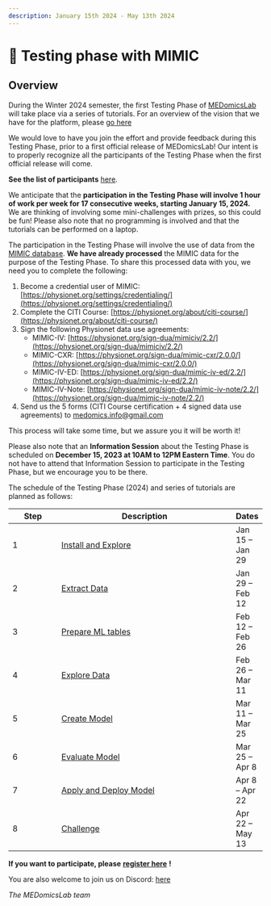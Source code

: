 ```yaml
---
description: January 15th 2024 - May 13th 2024
---
```


# 📄 Testing phase with MIMIC

## Overview

During the Winter 2024 semester, the first Testing Phase of [MEDomicsLab](https://github.com/MEDomics-UdeS/MEDomicsLab) will take place via a series of tutorials. For an overview of the vision that we have for the platform, please [go here](../#an-overview-of-medomicslab)

We would love to have you join the effort and provide feedback during this Testing Phase, prior to a first official release of MEDomicsLab! Our intent is to properly recognize all the participants of the Testing Phase when the first official release will come.

**See the list of participants** [here](https://docs.google.com/spreadsheets/d/1w4n2gygstxnrFSzAi1LqGsxgCVYa1Odyb8vl9huu-kU/).

We anticipate that the **participation in the Testing Phase will involve 1 hour of work per week for 17 consecutive weeks, starting January 15, 2024.** We are thinking of involving some mini-challenges with prizes, so this could be fun! Please also note that no programming is involved and that the tutorials can be performed on a laptop.

The participation in the Testing Phase will involve the use of data from the [MIMIC database](https://mimic.mit.edu/). **We have already processed** the MIMIC data for the purpose of the Testing Phase. To share this processed data with you, we need you to complete the following:

1. Become a credential user of MIMIC: [https://physionet.org/settings/credentialing/](https://physionet.org/settings/credentialing/)
2. Complete the CITI Course: [https://physionet.org/about/citi-course/](https://physionet.org/about/citi-course/)
3. Sign the following Physionet data use agreements:
   * MIMIC-IV: [https://physionet.org/sign-dua/mimiciv/2.2/](https://physionet.org/sign-dua/mimiciv/2.2/)
   * MIMIC-CXR: [https://physionet.org/sign-dua/mimic-cxr/2.0.0/](https://physionet.org/sign-dua/mimic-cxr/2.0.0/)
   * MIMIC-IV-ED: [https://physionet.org/sign-dua/mimic-iv-ed/2.2/](https://physionet.org/sign-dua/mimic-iv-ed/2.2/)
   * MIMIC-IV-Note: [https://physionet.org/sign-dua/mimic-iv-note/2.2/](https://physionet.org/sign-dua/mimic-iv-note/2.2/)
4. Send us the 5 forms (CITI Course certification + 4 signed data use agreements) to medomics.info@gmail.com

This process will take some time, but we assure you it will be worth it!

Please also note that an **Information Session** about the Testing Phase is scheduled on **December 15, 2023 at 10AM to 12PM Eastern Time**. You do not have to attend that Information Session to participate in the Testing Phase, but we encourage you to be there.

The schedule of the Testing Phase (2024) and series of tutorials are planned as follows:

<table><thead><tr><th width="98.33333333333331">Step</th><th width="421">Description</th><th>Dates</th></tr></thead><tbody><tr><td>1</td><td><a href="step-1.md">Install and Explore</a></td><td>Jan 15 – Jan 29</td></tr><tr><td>2</td><td><a href="step-2.md">Extract Data</a></td><td>Jan 29 – Feb 12</td></tr><tr><td>3</td><td><a href="step-3.md">Prepare ML tables</a></td><td>Feb 12 – Feb 26</td></tr><tr><td>4</td><td><a href="step-4.md">Explore Data</a></td><td>Feb 26 – Mar 11</td></tr><tr><td>5</td><td><a href="step-5.md">Create Model</a></td><td>Mar 11 – Mar 25</td></tr><tr><td>6</td><td><a href="step-6.md">Evaluate Model</a></td><td>Mar 25 – Apr 8</td></tr><tr><td>7</td><td><a href="step-7.md">Apply and Deploy Model</a></td><td>Apr 8 – Apr 22</td></tr><tr><td>8</td><td><a href="step-8.md">Challenge</a></td><td>Apr 22 – May 13</td></tr></tbody></table>

**If you want to participate, please** [**register here**](../forms/join-the-testing-phase.md) **!**

You are also welcome to join us on Discord: [here](https://discord.gg/ZbaGj8E6mP)

_The MEDomicsLab team_
